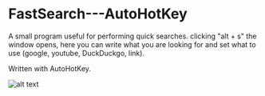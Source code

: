 # FastSearch---AutoHotKey
A small program useful for performing quick searches. clicking "alt + s" the window opens, here you can write what you are looking for and set what to use (google, youtube, DuckDuckgo, link). 

Written with AutoHotKey.

![alt text](https://github.com/ZETALVX/FastSearch-AutoHotKey/blob/main/CaptureExamples/Cattura22.png?raw=true)
